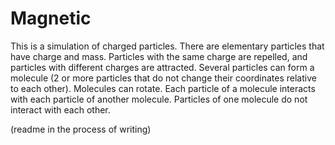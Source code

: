 # Magnetic
This is a simulation of charged particles.
There are elementary particles that have charge and mass. Particles with the same charge are repelled, and particles with different charges are attracted.
Several particles can form a molecule (2 or more particles that do not change their coordinates relative to each other). Molecules can rotate. Each particle of a molecule interacts with each particle of another molecule. Particles of one molecule do not interact with each other.

(readme in the process of writing)
